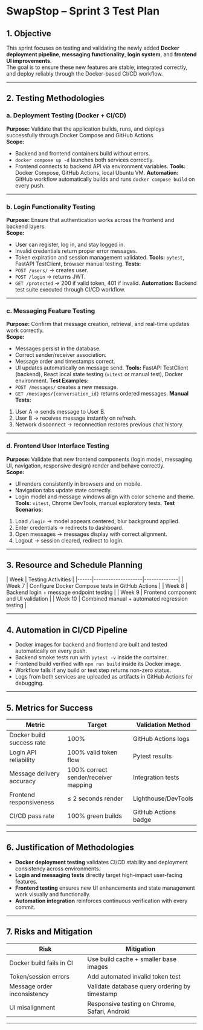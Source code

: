 # SwapStop – Sprint 3 Test Plan

## 1. Objective
This sprint focuses on testing and validating the newly added **Docker deployment pipeline**, **messaging functionality**, **login system**, and **frontend UI improvements**.  
The goal is to ensure these new features are stable, integrated correctly, and deploy reliably through the Docker-based CI/CD workflow.

---

## 2. Testing Methodologies

### a. Deployment Testing (Docker + CI/CD)
**Purpose:** Validate that the application builds, runs, and deploys successfully through Docker Compose and GitHub Actions.  
**Scope:**
- Backend and frontend containers build without errors.
- `docker compose up -d` launches both services correctly.
- Frontend connects to backend API via environment variables.
**Tools:** Docker Compose, GitHub Actions, local Ubuntu VM.
**Automation:** GitHub workflow automatically builds and runs `docker compose build` on every push.

---

### b. Login Functionality Testing
**Purpose:** Ensure that authentication works across the frontend and backend layers.  
**Scope:**
- User can register, log in, and stay logged in.
- Invalid credentials return proper error messages.
- Token expiration and session management validated.
**Tools:** `pytest`, FastAPI TestClient, browser manual testing.
**Tests:**
- `POST /users/` → creates user.
- `POST /login` → returns JWT.
- `GET /protected` → 200 if valid token, 401 if invalid.
**Automation:** Backend test suite executed through CI/CD workflow.

---

### c. Messaging Feature Testing
**Purpose:** Confirm that message creation, retrieval, and real-time updates work correctly.  
**Scope:**
- Messages persist in the database.
- Correct sender/receiver association.
- Message order and timestamps correct.
- UI updates automatically on message send.
**Tools:** FastAPI TestClient (backend), React local state testing (`vitest` or manual test), Docker environment.
**Test Examples:**
- `POST /messages/` creates a new message.
- `GET /messages/{conversation_id}` returns ordered messages.
**Manual Tests:**
1. User A → sends message to User B.
2. User B → receives message instantly on refresh.
3. Network disconnect → reconnection restores previous chat history.

---

### d. Frontend User Interface Testing
**Purpose:** Validate that new frontend components (login model, messaging UI, navigation, responsive design) render and behave correctly.  
**Scope:**
- UI renders consistently in browsers and on mobile.
- Navigation tabs update state correctly.
- Login model and message windows align with color scheme and theme.
**Tools:** `vitest`, Chrome DevTools, manual exploratory tests.
**Test Scenarios:**
1. Load `/login` → model appears centered, blur background applied.
2. Enter credentials → redirects to dashboard.
3. Open messages → messages display with correct alignment.
4. Logout → session cleared, redirect to login.

---

## 3. Resource and Schedule Planning

| Week | Testing Activities | 
|------|--------------------|--------------|
| Week 7 | Configure Docker Compose tests in GitHub Actions | 
| Week 8 | Backend login + message endpoint testing |
| Week 9 | Frontend component and UI validation | 
| Week 10 | Combined manual + automated regression testing |

---

## 4. Automation in CI/CD Pipeline
- Docker images for backend and frontend are built and tested automatically on every push.  
- Backend smoke tests run with `pytest -v` inside the container.  
- Frontend build verified with `npm run build` inside its Docker image.  
- Workflow fails if any build or test step returns non-zero status.  
- Logs from both services are uploaded as artifacts in GitHub Actions for debugging.

---

## 5. Metrics for Success

| Metric | Target | Validation Method |
|---------|---------|------------------|
| Docker build success rate | 100% | GitHub Actions logs |
| Login API reliability | 100% valid token flow | Pytest results |
| Message delivery accuracy | 100% correct sender/receiver mapping | Integration tests |
| Frontend responsiveness | ≤ 2 seconds render | Lighthouse/DevTools |
| CI/CD pass rate | 100% green builds | GitHub Actions badge |

---

## 6. Justification of Methodologies
- **Docker deployment testing** validates CI/CD stability and deployment consistency across environments.  
- **Login and messaging tests** directly target high-impact user-facing features.  
- **Frontend testing** ensures new UI enhancements and state management work visually and functionally.  
- **Automation integration** reinforces continuous verification with every commit.

---

## 7. Risks and Mitigation

| Risk | Mitigation |
|------|-------------|
| Docker build fails in CI | Use build cache + smaller base images |
| Token/session errors | Add automated invalid token test |
| Message order inconsistency | Validate database query ordering by timestamp |
| UI misalignment | Responsive testing on Chrome, Safari, Android |

---
